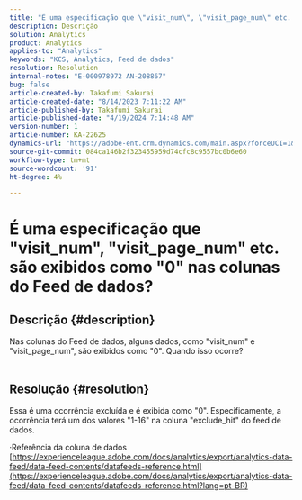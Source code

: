```yaml
---
title: "É uma especificação que \"visit_num\", \"visit_page_num\" etc. são exibidos como \"0\" nas colunas do Feed de dados?"
description: Descrição
solution: Analytics
product: Analytics
applies-to: "Analytics"
keywords: "KCS, Analytics, Feed de dados"
resolution: Resolution
internal-notes: "E-000978972 AN-208867"
bug: false
article-created-by: Takafumi Sakurai
article-created-date: "8/14/2023 7:11:22 AM"
article-published-by: Takafumi Sakurai
article-published-date: "4/19/2024 7:14:48 AM"
version-number: 1
article-number: KA-22625
dynamics-url: "https://adobe-ent.crm.dynamics.com/main.aspx?forceUCI=1&pagetype=entityrecord&etn=knowledgearticle&id=088605c1-713a-ee11-bdf4-6045bd006295"
source-git-commit: 084ca146b2f323455959d74cfc8c9557bc0b6e60
workflow-type: tm+mt
source-wordcount: '91'
ht-degree: 4%

---
```


# É uma especificação que &quot;visit_num&quot;, &quot;visit_page_num&quot; etc. são exibidos como &quot;0&quot; nas colunas do Feed de dados?

## Descrição {#description}

Nas colunas do Feed de dados, alguns dados, como &quot;visit_num&quot; e &quot;visit_page_num&quot;, são exibidos como &quot;0&quot;. Quando isso ocorre?
<br> 

## Resolução {#resolution}


Essa é uma ocorrência excluída e é exibida como &quot;0&quot;. Especificamente, a ocorrência terá um dos valores &quot;1-16&quot; na coluna &quot;exclude_hit&quot; do feed de dados.

·Referência da coluna de dados
[https://experienceleague.adobe.com/docs/analytics/export/analytics-data-feed/data-feed-contents/datafeeds-reference.html](https://experienceleague.adobe.com/docs/analytics/export/analytics-data-feed/data-feed-contents/datafeeds-reference.html?lang=pt-BR)

